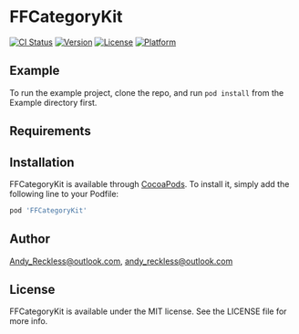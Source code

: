 # FFCategoryKit

[![CI Status](https://img.shields.io/travis/Andy_Reckless@outlook.com/FFCategoryKit.svg?style=flat)](https://travis-ci.org/Andy_Reckless@outlook.com/FFCategoryKit)
[![Version](https://img.shields.io/cocoapods/v/FFCategoryKit.svg?style=flat)](https://cocoapods.org/pods/FFCategoryKit)
[![License](https://img.shields.io/cocoapods/l/FFCategoryKit.svg?style=flat)](https://cocoapods.org/pods/FFCategoryKit)
[![Platform](https://img.shields.io/cocoapods/p/FFCategoryKit.svg?style=flat)](https://cocoapods.org/pods/FFCategoryKit)

## Example

To run the example project, clone the repo, and run `pod install` from the Example directory first.

## Requirements

## Installation

FFCategoryKit is available through [CocoaPods](https://cocoapods.org). To install
it, simply add the following line to your Podfile:

```ruby
pod 'FFCategoryKit'
```

## Author

Andy_Reckless@outlook.com, andy_reckless@outlook.com

## License

FFCategoryKit is available under the MIT license. See the LICENSE file for more info.
